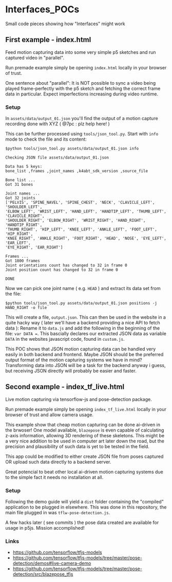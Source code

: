 # Interfaces_POCs

Small code pieces showing how "Interfaces" might work

## First example - index.html

Feed motion capturing data into some very simple p5 sketches and run captured video in "parallel".

Run premade example simply be opening `index.html` locally in your browser of trust.

One sentence about "parallel": It is NOT possible to sync a video being played frame-perfectly
with the p5 sketch and fetching the correct frame data in particular. Expect imperfections
increasing during video runtime.

### Setup

In `assets/data/output_01.json` you'll find the output of a motion capture recording done with XYZ ( @7pc : plz help here! )

This can be further processed using `tools/json_tool.py`. Start with `info` mode to check the file and its content:

```fish
$python tools/json_tool.py assets/data/output_01.json info

Checking JSON file assets/data/output_01.json

Data has 5 keys:
bone_list ,frames ,joint_names ,k4abt_sdk_version ,source_file

Bone list ...
Got 31 bones

Joint names ...
Got 32 joints
['PELVIS', 'SPINE_NAVEL', 'SPINE_CHEST', 'NECK', 'CLAVICLE_LEFT', 'SHOULDER_LEFT',
'ELBOW_LEFT', 'WRIST_LEFT', 'HAND_LEFT', 'HANDTIP_LEFT', 'THUMB_LEFT', 'CLAVICLE_RIGHT',
'SHOULDER_RIGHT', 'ELBOW_RIGHT', 'WRIST_RIGHT', 'HAND_RIGHT', 'HANDTIP_RIGHT',
'THUMB_RIGHT', 'HIP_LEFT', 'KNEE_LEFT', 'ANKLE_LEFT', 'FOOT_LEFT', 'HIP_RIGHT',
'KNEE_RIGHT', 'ANKLE_RIGHT', 'FOOT_RIGHT', 'HEAD', 'NOSE', 'EYE_LEFT', 'EAR_LEFT',
'EYE_RIGHT', 'EAR_RIGHT']

Frames ...
Got 1800 frames
Joint orientations count has changed to 32 in frame 0
Joint position count has changed to 32 in frame 0

DONE
```

Now we can pick one joint name ( e.g. `HEAD` ) and extract its data set from the file:

```
$python tools/json_tool.py assets/data/output_01.json positions -j HAND_RIGHT -o file
```

This will create a file, `output.json`. This can then be used in the website in a quite hacky
way ( later we'll have a backend providing a nice API to fetch data ): Rename it to `data.js` and
add the following in the beginning of the file: `var DATA =`. This bascially declares our
extracted JSON data as variable `DATA` in the websites javascript code, found in `custom.js`.

This POC shows that JSON motion capturing data can be handled very easily in both backend and
frontend. Maybe JSON should be the preferred output format of the motion capturing systems we
have in mind? Transforming data into JSON will be a task for the backend anyway i guess, but
receiving JSON directly will probably be easier and faster.

## Second example - index_tf_live.html

Live motion capturing via tensorflow-js and pose-detection package.

Run premade example simply be opening `index_tf_live.html` locally in your browser of trust and allow camera usage.

This example show that cheap motion capturing can be done ai-driven in the brwoser! One model available,
`blazepose` is even capable of calculating z-axis information, allowing 3D rendering of these skeletons.
This might be a very nice addition to be used in computer art later down the road, but the precision
and plausibility of such data is yet to be tested in the field.

This app could be modified to either create JSON file from poses captured OR upload such data directly
to a backend server.

Great potencial to beat other local ai-driven motion capturing systems due to the simple fact it
needs no installation at all.

### Setup

Following the demo guide will yield a `dist` folder containing the "compiled" application to be
plugged in elsewhere. This was done in this repository, the main file plugged in was `tflw-pose-detection.js`.

A few hacks later ( see commits ) the pose data created are available for usage in p5js. Mission accomplished!

### Links

- https://github.com/tensorflow/tfjs-models
- https://github.com/tensorflow/tfjs-models/tree/master/pose-detection/demos#live-camera-demo
- https://github.com/tensorflow/tfjs-models/tree/master/pose-detection/src/blazepose_tfjs
